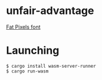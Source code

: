 # unfair-advantage

[Fat Pixels font](https://www.1001fonts.com/fat-pixels-font.html)

# Launching

```
$ cargo install wasm-server-runner
$ cargo run-wasm
```
